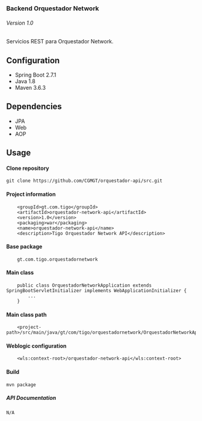 ### Backend Orquestador Network
###### Version 1.0

Servicios REST para Orquestador Network.

## Configuration
- Spring Boot 2.7.1
- Java 1.8 
- Maven 3.6.3

## Dependencies
- JPA
- Web
- AOP

## Usage
#### Clone repository
```
git clone https://github.com/CGMGT/orquestador-api/src.git
```
#### Project information
```
    <groupId>gt.com.tigo</groupId>
    <artifactId>orquestador-network-api</artifactId>
    <version>1.0</version>
    <packaging>war</packaging>
    <name>orquestador-network-api</name>
    <description>Tigo Orquestador Network API</description>
```
#### Base package
```
    gt.com.tigo.orquestadornetwork
```
#### Main class
```
    public class OrquestadorNetworkApplication extends SpringBootServletInitializer implements WebApplicationInitializer {
        ...
    }
```
#### Main class path
```
    <project-path>/src/main/java/gt/com/tigo/orquestadornetwork/OrquestadorNetworkApplication.java
```
#### Weblogic configuration
```
    <wls:context-root>/orquestador-network-api</wls:context-root>
```
#### Build
```
mvn package
```
##### API Documentation
```
N/A
``` 
